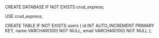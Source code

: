 CREATE DATABASE IF NOT EXISTS crud_express;

USE crud_express;

CREATE TABLE IF NOT EXISTS users (
    id INT AUTO_INCREMENT PRIMARY KEY,
    name VARCHAR(100) NOT NULL,
    email VARCHAR(100) NOT NULL
);
